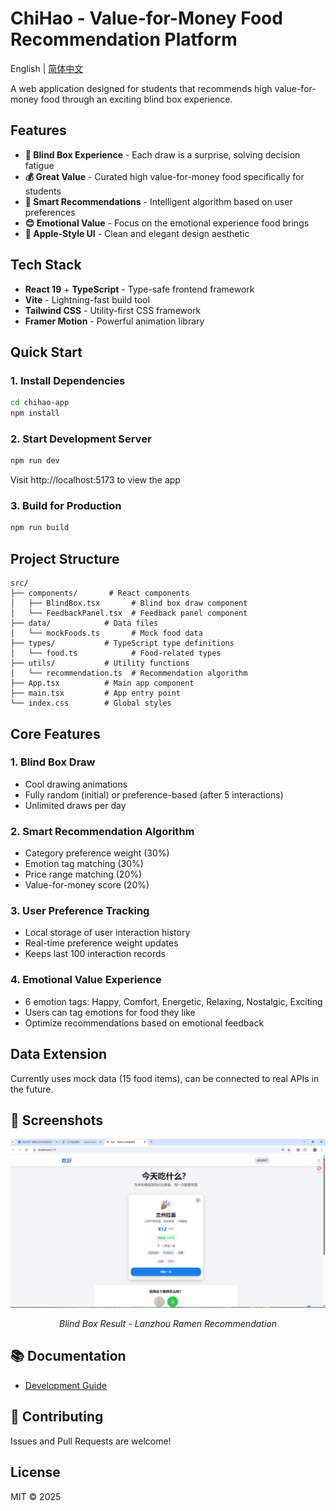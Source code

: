 # ChiHao - Value-for-Money Food Recommendation Platform

English | [简体中文](./README.md)

A web application designed for students that recommends high value-for-money food through an exciting blind box experience.

## Features

- **🎲 Blind Box Experience** - Each draw is a surprise, solving decision fatigue
- **💰 Great Value** - Curated high value-for-money food specifically for students
- **🎯 Smart Recommendations** - Intelligent algorithm based on user preferences
- **😊 Emotional Value** - Focus on the emotional experience food brings
- **🍎 Apple-Style UI** - Clean and elegant design aesthetic

## Tech Stack

- **React 19** + **TypeScript** - Type-safe frontend framework
- **Vite** - Lightning-fast build tool
- **Tailwind CSS** - Utility-first CSS framework
- **Framer Motion** - Powerful animation library

## Quick Start

### 1. Install Dependencies

```bash
cd chihao-app
npm install
```

### 2. Start Development Server

```bash
npm run dev
```

Visit http://localhost:5173 to view the app

### 3. Build for Production

```bash
npm run build
```

## Project Structure

```
src/
├── components/       # React components
│   ├── BlindBox.tsx       # Blind box draw component
│   └── FeedbackPanel.tsx  # Feedback panel component
├── data/            # Data files
│   └── mockFoods.ts       # Mock food data
├── types/           # TypeScript type definitions
│   └── food.ts            # Food-related types
├── utils/           # Utility functions
│   └── recommendation.ts  # Recommendation algorithm
├── App.tsx          # Main app component
├── main.tsx         # App entry point
└── index.css        # Global styles
```

## Core Features

### 1. Blind Box Draw
- Cool drawing animations
- Fully random (initial) or preference-based (after 5 interactions)
- Unlimited draws per day

### 2. Smart Recommendation Algorithm
- Category preference weight (30%)
- Emotion tag matching (30%)
- Price range matching (20%)
- Value-for-money score (20%)

### 3. User Preference Tracking
- Local storage of user interaction history
- Real-time preference weight updates
- Keeps last 100 interaction records

### 4. Emotional Value Experience
- 6 emotion tags: Happy, Comfort, Energetic, Relaxing, Nostalgic, Exciting
- Users can tag emotions for food they like
- Optimize recommendations based on emotional feedback

## Data Extension

Currently uses mock data (15 food items), can be connected to real APIs in the future.

## 📸 Screenshots

<div align="center">
  <img src="./docs/screenshots/result.png" alt="Draw Result" width="700"/>
  <p><em>Blind Box Result - Lanzhou Ramen Recommendation</em></p>
</div>

## 📚 Documentation

- [Development Guide](./DEVELOPMENT_GUIDE.md)

## 🤝 Contributing

Issues and Pull Requests are welcome!

## License

MIT © 2025
